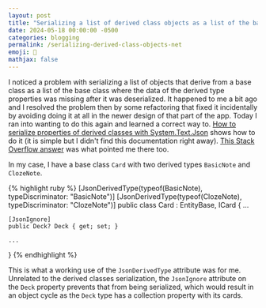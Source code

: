 ```yaml
---
layout: post
title: "Serializing a list of derived class objects as a list of the base type (.NET)"
date: 2024-05-18 00:00:00 -0500
categories: blogging
permalink: /serializing-derived-class-objects-net
emoji: 🫡
mathjax: false
---
```


I noticed a problem with serializing a list of objects that derive from a base class as a list of the base class where the data of the derived type properties was missing after it was deserialized. It happened to me a bit ago and I resolved the problem then by some refactoring that fixed it incidentally by avoiding doing it at all in the newer design of that part of the app. Today I ran into wanting to do this again and learned a correct way to. [How to serialize properties of derived classes with System.Text.Json](https://learn.microsoft.com/en-us/dotnet/standard/serialization/system-text-json/polymorphism?pivots=dotnet-8-0) shows how to do it (it is simple but I didn't find this documentation right away). [This Stack Overflow answer](https://stackoverflow.com/questions/59308763/derived-types-properties-missing-in-json-response-from-asp-net-core-api) was what pointed me there too.

In my case, I have a base class `Card` with two derived types `BasicNote` and `ClozeNote`.

{% highlight ruby %}
[JsonDerivedType(typeof(BasicNote), typeDiscriminator: "BasicNote")]
[JsonDerivedType(typeof(ClozeNote), typeDiscriminator: "ClozeNote")]
public class Card : EntityBase, ICard
{
    ...

    [JsonIgnore]
    public Deck? Deck { get; set; }

    ...
}
{% endhighlight %}

This is what a working use of the `JsonDerivedType` attribute was for me. Unrelated to the derived classes serialization, the `JsonIgnore` attribute on the `Deck` property prevents that from being serialized, which would result in an object cycle as the `Deck` type has a collection property with its cards. 